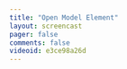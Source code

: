 ```yaml
---
title: "Open Model Element"
layout: screencast 
pager: false
comments: false
videoid: e3ce98a26d
---
```

